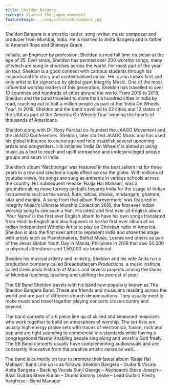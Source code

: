 ```yaml
---
title: Sheldon Bangera
excerpt: Started the jagoo movement
featureImage: ../image/sheldon-bangera.jpg
---
```


Sheldon Bangera is a worship leader, song-writer, music composer and producer from Mumbai, India. He is married to Anita Bangera and is father to Amanah Rose and Shanaya Grace.

Initially, an Engineer by profession, Sheldon turned full time musician at the age of 25. Ever since, Sheldon has penned over 200 worship songs, many of which are sung in churches across the world. For most part of the year on tour, Sheldon is a good connect with campus students through his inspirational life story and contextualised music. He is also India’s first and only artist to be signed up by global giant Integrity Music. One of the most influential worship leaders of this generation, Sheldon has travelled to over 10 countries and hundreds of cities around the world. From 2016 to 2018, Sheldon and the band travelled to more than a hundred cities in India by road, reaching out to half a million people as part of the ‘India On Wheels Tour’. In 2019, Sheldon and the band travelled to 22 cities and 12 states of the USA as part of the ‘America On Wheels Tour’ winning the hearts of thousands of Americans.

Sheldon along with Dr. Rony Parakal co-founded the JAAGO Movement and the JAAGO Conferences. Sheldon, later started JAAGO Music and has used his global influence to encourage and help establish several upcoming artists and songwriters. His initiative ‘India On Wheels’ is aimed at using music as a tool to reach and uplift unreached and underprivileged people groups and sects in India.

Sheldon’s album ‘Nachoonga’ was featured in the best sellers list for three years in a row and created a ripple effect across the globe. With millions of youtube views, his songs are sung as anthems in various schools across the country. His subsequent release ‘Raaja Hai Mahaan’, was a groundbreaking move turning eyeballs towards India for the usage of Indian instruments such as the sarod, flute, tablas, dholak, mridangam, ghattam, sitar and manjira. A song from that album ‘Forevermore’ was featured in Integrity Music’s Ultimate Worship Collection 2016, the first ever Indian worship song to see such a feat. His latest and first ever all-English album ‘Your Name’ is the first ever English album to have his own songs translated from Hindi to English and also happens to be the first ever album of an Indian Independent Worship Artist to play on Christian radio in America. Sheldon is also the first ever artist to represent India and share the stage with artists such as Planetshakers, Bethel Music, Lecrae and others as part of the Jesus Global Youth Day in Manila, Philipines in 2019 that saw 50,000 in physical attendance and 1,50,000 via broadcast.

Besides his musical artistry and ministry, Sheldon and his wife Anita run a production company called Breadbutterjam Productions, a music institute called Crescendo Institute of Music and several projects among the slums of Mumbai reaching, teaching and uplifting the poorest of poor.

The SB Band
Sheldon travels with his band now popularly known as The Sheldon Bangera Band. These are friends and musicians residing across the world and are part of different church denominations. They usually meet to make music and travel together playing concerts cross-country and beyond.

The band consists of a 6 piece line up of skilled and seasoned musicians who work together to build an atmosphere of worship.
The set-lists are usually high energy praise sets with traces of electronica, fusion, rock and pop and are tight sounding to commercial mix standards while having a congregational flavour enabling people sing along and worship God freely. The SB Band concerts usually have complementing audiovisuals and are constantly innovative from the creative artistic sense as well…

The band is currently on tour to promote their latest album ‘Raaja Hai Mahaan’.
Band Line up is as follows:
Sheldon Bangera –  Guitar & Vocals
Anita Bangera – Backing Vocals
Sunil George – Keyboards
Steve Joseph – Bass Guitars
Steve Kurian – Drums
Sammy Leslie – Lead Guitars
Presty Varghese – Band Manager
